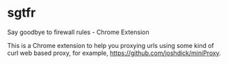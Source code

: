 # sgtfr
Say goodbye to firewall rules - Chrome Extension

This is a Chrome extension to help you proxying urls using some kind of curl web based proxy, for example, https://github.com/joshdick/miniProxy.
